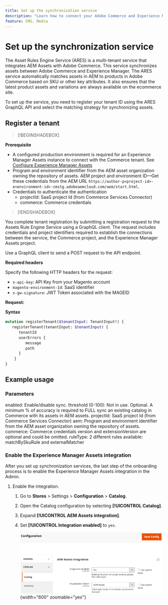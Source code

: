 ```yaml
---
title: Set up the synchronization service
description: "Learn how to connect your Adobe Commerce and Experience Manager Assets projects with the Assets Rule Engine Service to enable asset synchronization between these two systems."
feature: CMS, Media
---
```


# Set up the synchronization service

The Asset Rules Engine Service (ARES) is a multi-tenant service that integrates AEM Assets with Adobe Commerce. This service synchronizes assets between Adobe Commerce and Experience Manager. The ARES service automatically matches assets in AEM to products in Adobe Commerce based on SKU or other key attributes. It also ensures that the latest product assets and variations are always available on the ecommerce site.

To set up the service, you need to register your tenant ID using the ARES GraphQL API and select the matching strategy for synchronizing assets.

## Register a tenant

>[!BEGINSHADEBOX]

**Prerequisite**

- A configured production environment is required for an Experience Manager Assets instance to connect with the Commerce tenant. See [Configure Experience Manager Assets](aem-assets-configure-aem.md)
- Program and environment identifier from the AEM asset organization owning the repository of assets. AEM project and environment ID—Get these credentials from the AEM URL `https://author-p<project-id>-e<environment-id>-cmstg.adobeaemcloud.com/aem/start.html`.
- Credentials to authenticate the authentication
  - projectId: SaaS project Id (from Commerce Services Connector)
  - commerce: Commerce credentials

>[!ENDSHADEBOX]

You complete tenant registration by submitting a registration request to the Assets Rule Engine Service using a GraphQL client. The request includes credentials and project identifiers required to establish the connections between the service, the Commerce project, and the Experience Manager Assets project.

Use a GraphQL client to send a POST request to the API endpoint.

**Required headers**

Specify the following HTTP headers for the request:

- `x-api-key`: API Key from your Magento account
- `magento-environment-Id`: SaaS identifier
- `x-gw-signature`: JWT Token associated with the MAGEID

**Request:**


**Syntax**

```graphql
mutation registerTenant($tenantInput: TenantInput!) {
   registerTenant(tenantInput: $tenantInput) {
      tenantId
      userErrors {
         message
         path
      }
    }
}
```

## Example usage


### Parameters

enabled: Enable/disable sync.
threshold (0-100): Not in use. Optional. A minimum % of accuracy is required to FULL sync an existing catalog in Commerce with its assets in AEM assets.
projectId: SaaS project Id (from Commerce Services Connector)
aem: Program and environment identifier from the AEM asset organization owning the repository of assets.
commerce: Commerce credentials
version and extensionVersion are optional and could be omitted.
ruleType: 2 different rules available: matchBySkuRule and externalMatcher

### Enable the Experience Manager Assets integration

After you set up synchronization services, the last step of the onboarding process is to  enable the Experience Manager Assets integration in the Admin.

1. Enable the integration.

   1. Go to **Stores** > Settings > **Configuration** > **Catalog**.

   1. Open the Catalog configuration by selecting **[!UICONTROL Catalog]**.

   1. Expand **[!UICONTROL AEM Assets integration]**.

   1. Set **[!UICONTROL Integration enabled]** to `yes`.

      ![AEM Assets Integration for Commerce Admin configuration](assets/aem-integration-admin-enable.png){width="600" zoomable="yes"}




